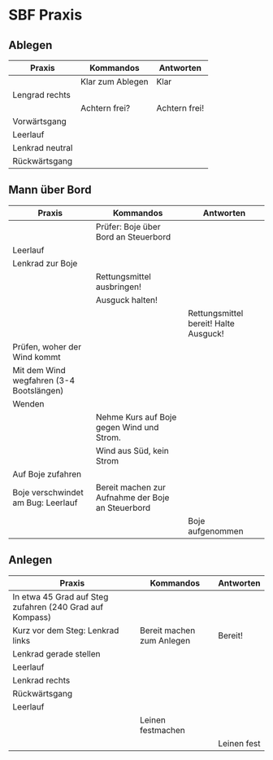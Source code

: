 # SBF Praxis

## Ablegen

| Praxis          | Kommandos        | Antworten     |
| --------------- | ---------------- | ------------- |
|                 | Klar zum Ablegen | Klar          |
| Lengrad rechts  |                  |               |
|                 | Achtern frei?    | Achtern frei! |
| Vorwärtsgang    |                  |               |
| Leerlauf        |                  |               |
| Lenkrad neutral |                  |               |
| Rückwärtsgang   |                  |               |

## Mann über Bord

| Praxis                                   | Kommandos                                         | Antworten                             |
| ---------------------------------------- | ------------------------------------------------- | ------------------------------------- |
|                                          | Prüfer: Boje über Bord an Steuerbord              |                                       |
| Leerlauf                                 |                                                   |                                       |
| Lenkrad zur Boje                         |                                                   |                                       |
|                                          | Rettungsmittel ausbringen!                        |                                       |
|                                          | Ausguck halten!                                   |                                       |
|                                          |                                                   | Rettungsmittel bereit! Halte Ausguck! |
| Prüfen, woher der Wind kommt             |                                                   |                                       |
| Mit dem Wind wegfahren (3-4 Bootslängen) |                                                   |                                       |
| Wenden                                   |                                                   |                                       |
|                                          | Nehme Kurs auf Boje gegen Wind und Strom.         |                                       |
|                                          | Wind aus Süd, kein Strom                          |                                       |
| Auf Boje zufahren                        |                                                   |                                       |
| Boje verschwindet am Bug: Leerlauf       | Bereit machen zur Aufnahme der Boje an Steuerbord |                                       |
|                                          |                                                   | Boje aufgenommen                      |

## Anlegen

| Praxis                                                   | Kommandos                 | Antworten   |
| -------------------------------------------------------- | ------------------------- | ----------- |
| In etwa 45 Grad auf Steg zufahren (240 Grad auf Kompass) |                           |             |
| Kurz vor dem Steg: Lenkrad links                         | Bereit machen zum Anlegen | Bereit!     |
| Lenkrad gerade stellen                                   |                           |             |
| Leerlauf                                                 |                           |             |
| Lenkrad rechts                                           |                           |             |
| Rückwärtsgang                                            |                           |             |
| Leerlauf                                                 |                           |             |
|                                                          | Leinen festmachen         |             |
|                                                          |                           | Leinen fest |
